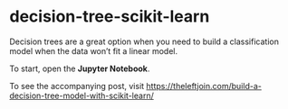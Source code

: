 # decision-tree-scikit-learn

Decision trees are a great option when you need to build a classification model when the data won’t fit a linear model.

To start, open the **Jupyter Notebook**.

To see the accompanying post, visit https://theleftjoin.com/build-a-decision-tree-model-with-scikit-learn/
